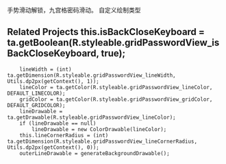 手势滑动解锁，九宫格密码滑动。
自定义绘制类型
  ## Related Projects this.isBackCloseKeyboard = ta.getBoolean(R.styleable.gridPasswordView_isBackCloseKeyboard, true);
        lineWidth = (int) ta.getDimension(R.styleable.gridPasswordView_lineWidth, Utils.dp2px(getContext(), 1));
        lineColor = ta.getColor(R.styleable.gridPasswordView_lineColor, DEFAULT_LINECOLOR);
        gridColor = ta.getColor(R.styleable.gridPasswordView_gridColor, DEFAULT_GRIDCOLOR);
        lineDrawable = ta.getDrawable(R.styleable.gridPasswordView_lineColor);
        if (lineDrawable == null)
            lineDrawable = new ColorDrawable(lineColor);
        this.lineCornerRadius = (int) ta.getDimension(R.styleable.gridPasswordView_lineCornerRadius, Utils.dp2px(getContext(), 0));
        outerLineDrawable = generateBackgroundDrawable();
